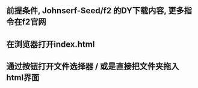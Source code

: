 ## 前提条件, Johnserf-Seed/f2 的DY下载内容, 更多指令在f2官网
## 在浏览器打开index.html
## 通过按钮打开文件选择器 / 或是直接把文件夹拖入html界面

